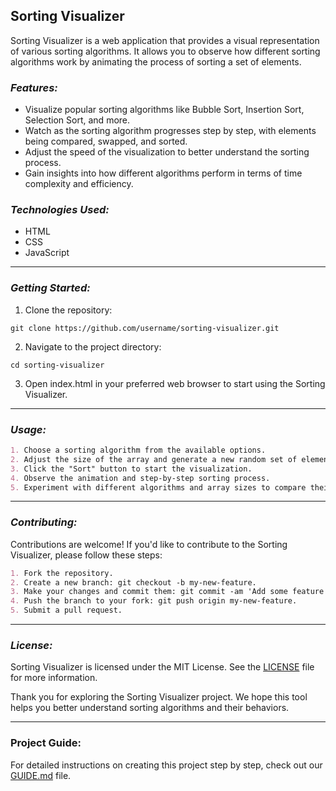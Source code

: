 ## Sorting Visualizer

Sorting Visualizer is a web application that provides a visual representation of various sorting algorithms. It allows you to observe how different sorting algorithms work by animating the process of sorting a set of elements.


### ***Features:***

- Visualize popular sorting algorithms like Bubble Sort, Insertion Sort, Selection Sort, and more.
- Watch as the sorting algorithm progresses step by step, with elements being compared, swapped, and sorted.
- Adjust the speed of the visualization to better understand the sorting process.
- Gain insights into how different algorithms perform in terms of time complexity and efficiency.



### ***Technologies Used:***

- HTML
- CSS
- JavaScript

<hr>

### ***Getting Started:***

1. Clone the repository:

 ```
 git clone https://github.com/username/sorting-visualizer.git
 ```

2. Navigate to the project directory:

```
cd sorting-visualizer
```

3. Open index.html in your preferred web browser to start using the Sorting Visualizer.

<hr>

### ***Usage:***

```md
1. Choose a sorting algorithm from the available options.
2. Adjust the size of the array and generate a new random set of elements.
3. Click the "Sort" button to start the visualization.
4. Observe the animation and step-by-step sorting process.
5. Experiment with different algorithms and array sizes to compare their performances.
```

<hr>

### ***Contributing:***

Contributions are welcome! If you'd like to contribute to the Sorting Visualizer, please follow these steps:

```md
1. Fork the repository.
2. Create a new branch: git checkout -b my-new-feature.
3. Make your changes and commit them: git commit -am 'Add some feature'.
4. Push the branch to your fork: git push origin my-new-feature.
5. Submit a pull request.
```

<hr>

### ***License:***
Sorting Visualizer is licensed under the MIT License. See the [LICENSE](https://github.com/HimeshKohad/Sorting-Visualizer/blob/main/LICENSE) file for more information.

Thank you for exploring the Sorting Visualizer project. We hope this tool helps you better understand sorting algorithms and their behaviors.

---

### Project Guide:

For detailed instructions on creating this project step by step, check out our [GUIDE.md](GUIDE.md) file.
